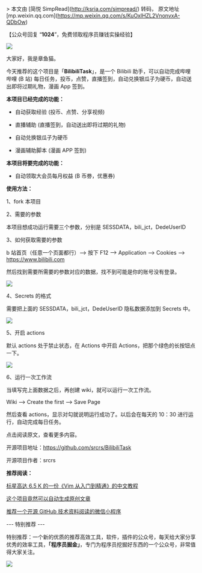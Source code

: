 \> 本文由 \[简悦 SimpRead\](http://ksria.com/simpread/) 转码， 原文地址 \[mp.weixin.qq.com\](https://mp.weixin.qq.com/s/KuOxlHZL2VnonvxA-QDbOw)

【公众号回复 “**1024**”，免费领取程序员赚钱实操经验】

![](https://mmbiz.qpic.cn/mmbiz_jpg/zRiam9B2qkhTE3icDJBqabB84w2sEjuQfxnlofACvibI0fqbT7nbROjAibZE60QGw6Y4V3dYvh79JUamO8r9vA90Bw/640?wx_fmt=jpeg)

大家好，我是章鱼猫。  

今天推荐的这个项目是「**BilibiliTask**」，是一个 Bilibili 助手，可以自动完成哔哩哔哩 (B 站) 每日任务，投币，点赞，直播签到，自动兑换银瓜子为硬币，自动送出即将过期礼物，漫画 App 签到。

**本项目已经完成的功能：**

*   自动获取经验 (投币、点赞、分享视频)
    
*   直播辅助 (直播签到，自动送出即将过期的礼物)
    
*   自动兑换银瓜子为硬币
    
*   漫画辅助脚本 (漫画 APP 签到)
    

**本项目将要完成的功能：**

*   自动领取大会员每月权益 (B 币劵，优惠券)
    

**使用方法：**

1、fork 本项目

2、需要的参数

本项目想成功运行需要三个参数，分别是 SESSDATA，bili\_jct，DedeUserID

3、如何获取需要的参数

b 站首页（任意一个页面都行）--> 按下 F12 --> Application --> Cookies --> https://www.bilibili.com

然后找到需要所需要的参数对应的数据，找不到可能是你的账号没有登录。

![](https://mmbiz.qpic.cn/mmbiz_png/zRiam9B2qkhScMp67Sd5YKVKg7iacStwc9xJiav6xIzcuFxK1nYaa2icafOdOVJaHFcRCMIAc8Sw6k2SlCdmvxgH7Q/640?wx_fmt=png)

4、Secrets 的格式

需要把上面的 SESSDATA，bili\_jct，DedeUserID 隐私数据添加到 Secrets 中。

![](https://mmbiz.qpic.cn/mmbiz_png/zRiam9B2qkhScMp67Sd5YKVKg7iacStwc9588muOy0KSTQHib3xcnzRL6RWib6ibHtUbJAW53fnReic2n2DyDaZicjTsg/640?wx_fmt=png)

5、开启 actions

默认 actions 处于禁止状态，在 Actions 中开启 Actions，把那个绿色的长按钮点一下。

![](https://mmbiz.qpic.cn/mmbiz_png/zRiam9B2qkhScMp67Sd5YKVKg7iacStwc9a8libdm7SJCLF2vzQvHeMLQRW0pMeic3eXXEmdZsXdQSr5YQ9UxX9Licw/640?wx_fmt=png)

6、运行一次工作流

当填写完上面数据之后，再创建 wiki，就可以运行一次工作流。

Wiki --> Create the first --> Save Page

然后查看 actions，显示对勾就说明运行成功了。以后会在每天的 10：30 进行运行，自动完成每日任务。

点击阅读原文，查看更多内容。

开源项目地址：https://github.com/srcrs/BilibiliTask

开源项目作者：srcrs

**推荐阅读：**

[标星高达 6.5 K 的一份《Vim 从入门到精通》的中文教程](https://mp.weixin.qq.com/s?__biz=MzA3MzE4ODY0Mg==&mid=2455986693&idx=1&sn=a35e8117ee06f80e08bbeb5acd0b14c4&scene=21#wechat_redirect)

[这个项目竟然可以自动生成原创文章](https://mp.weixin.qq.com/s?__biz=MzA3MzE4ODY0Mg==&mid=2455986676&idx=1&sn=bd71c65db44dae184ae02db52f015053&scene=21#wechat_redirect)

[推荐一个开源 GitHub 技术资料阅读的微信小程序](https://mp.weixin.qq.com/s?__biz=MzA3MzE4ODY0Mg==&mid=2455986667&idx=1&sn=0ec35620c2191d5a42f4f8d165f92660&scene=21#wechat_redirect)

\--- 特别推荐 ---

特别推荐：一个新的优质的推荐高效工具，软件，插件的公众号，每天给大家分享优秀的效率工具，**「程序员掘金」**，专门为程序员挖掘好东西的一个公众号，非常值得大家关注。

![](https://mmbiz.qpic.cn/mmbiz_png/GVyeDObNlrHoUyQ78KPahoHiaBIq0QibfNibFU5852DaccBpGUbFwic7JUwvXSEBImhnF1DOOR75BbheOehWjJXX0A/640?wx_fmt=png)